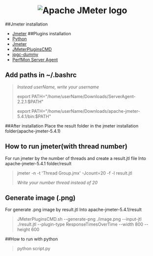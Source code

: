 <h1 align="center"><img src="https://jmeter.apache.org/images/logo.svg" alt="Apache JMeter logo" /></h1>

##Jmeter installation
* [Jmeter](https://jmeter.apache.org/download_jmeter.cgi)
##Plugins installation
* [Python](https://www.python.org/downloads/)
* [Jmeter](https://jmeter.apache.org/download_jmeter.cgi)
* [JMeterPluginsCMD](https://jmeter-plugins.org/wiki/JMeterPluginsCMD/)
* [jpgc-dummy](https://jmeter-plugins.org/?search=jpgc-dummy)
* [PerfMon Server Agent](https://jmeter-plugins.org/wiki/PerfMon/)

## Add paths in ~/.bashrc
> *Instead userName, write your username*
> 
> export PATH="/home/userName/Downloads/ServerAgent-2.2.1:$PATH"
>
> export PATH="/home/userName/Downloads/apache-jmeter-5.4.1/bin:$PATH"


##After installation 
Place the result folder in the jmeter installation folder(apache-jmeter-5.4.1)


## How to run jmeter(with thread number)
For run jmeter by the number of threads and create a result.jtl file
Into apache-jmeter-5.4.1 folder/result

> jmeter -n -t 'Thread Group.jmx' -Jcount=20 -f -l result.jtl
> 
> *Write your number thread instead of 20*

## Generate image (.png)
For generate .png image by result.jtl
Into apache-jmeter-5.4.1/result

> JMeterPluginsCMD.sh --generate-png ./image.png --input-jtl ./result.jtl --plugin-type ResponseTimesOverTime --width 800 --height 600

##How to run with python
> python script.py



